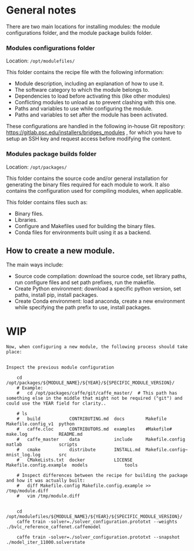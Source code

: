 # General notes

There are two main locations for installing modules: the module configurations folder, and the module package builds folder.

### Modules configurations folder
Location: `/opt/modulefiles/`

This folder contains the recipe file with the following information:
 * Module description, including an explanation of how to use it.
 * The software category to which the module belongs to. 
 * Dependencies to load before activating this (like other modules)
 * Conflicting modules to unload as to prevent clashing with this one.
 * Paths and variables to use while configuring the module.
 * Paths and variables to set after the module has been activated. 

These configurations are handled in the following in-house Git repository: https://gitlab.psc.edu/installers/bridges_modules , for which you have to setup an SSH key and request access before modifying the content.

### Modules package builds folder
Location: `/opt/packages/`

This folder contains the source code and/or general installation for generating the binary files required for each module to work. 
It also contains the configuration used for compiling modules, when applicable.

This folder contains files such as:
* Binary files.
* Libraries.
* Configure and Makefiles used for building the binary files.
* Conda files for environments built using it as a backend.

## How to create a new module.

The main ways include:

* Source code compilation: download the source code, set library paths, run configure files and set path prefixes, run the makefile. 
* Create Python environment: download a specific python version, set paths, install pip, install packages.
* Create Conda environment: load anaconda, create a new environment while specifying the path prefix to use, install packages.   


# WIP
    Now, when configuring a new module, the following process should take place:
    
    
    Inspect the previous module configuration
    
        cd /opt/packages/${MODULE_NAME}/${YEAR}/${SPECIFIC_MODULE_VERSION}/
        # Example:
        #   cd /opt/packages/caffe/git/caffe_master/  # This path has something else in the middle that might not be required ("git") and could use the YEAR field for clarity..
        
        # ls
        #   build           CONTRIBUTING.md  docs        Makefile                 Makefile.config_v1  python
        #   caffe.cloc      CONTRIBUTORS.md  examples    #Makefile#               make.log            README.md
        #   caffe_master    data             include     Makefile.config          matlab              scripts
        #   cmake           distribute       INSTALL.md  Makefile.config~         mnist_log.log       src
        #   CMakeLists.txt  docker           LICENSE     Makefile.config.example  models              tools
        
        # Inspect differences between the recipe for building the package and how it was actually built:
        #   diff Makefile.config Makefile.config.example >> /tmp/module.diff  
        #   vim /tmp/module.diff
        
        
        cd /opt/modulefiles/${MODULE_NAME}/${YEAR}/${SPECIFIC_MODULE_VERSION}/
        caffe train -solver=./solver_configuration.prototxt --weights ./bvlc_reference_caffenet.caffemodel
        
        caffe train -solver=./solver_configuration.prototxt --snapshot ./model_iter_11000.solverstate